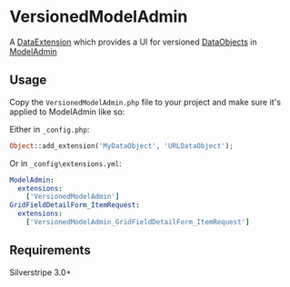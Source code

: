 VersionedModelAdmin
===================

A [DataExtension](http://docs.silverstripe.org/framework/en/reference/dataextension) which provides a UI for versioned 
[DataObjects](http://docs.silverstripe.org/framework/en/reference/dataobject) in [ModelAdmin](http://doc.silverstripe.org/framework/en/reference/modeladmin)

Usage
-----

Copy the `VersionedModelAdmin.php` file to your project and make sure it's applied to ModelAdmin like so:

Either in `_config.php`:

```php
Object::add_extension('MyDataObject', 'URLDataObject');
```

Or in `_config\extensions.yml`:

```yml
ModelAdmin:
  extensions:
    ['VersionedModelAdmin']
GridFieldDetailForm_ItemRequest:
  extensions:
    ['VersionedModelAdmin_GridFieldDetailForm_ItemRequest']
```

Requirements
------------

Silverstripe 3.0+